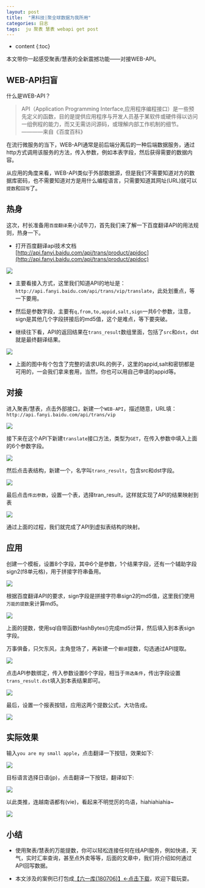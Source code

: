 ```yaml
---
layout: post
title:  "黑科技|聚全球数据为我所用"
categories: 日志
tags:  ju 聚表 慧表 webapi get post
---
```


* content
{:toc}

本文带你一起感受聚表/慧表的全新震撼功能——对接WEB-API。

## WEB-API扫盲
什么是WEB-API？

> API（Application Programming Interface,应用程序编程接口）是一些预先定义的函数，目的是提供应用程序与开发人员基于某软件或硬件得以访问一组例程的能力，而又无需访问源码，或理解内部工作机制的细节。 ————来自《百度百科》

在流行微服务的当下，WEB-API通常是前后端分离后的一种后端数据服务，通过http方式调用该服务的方法，传入参数，例如本表字段，然后获得需要的数据内容。

从应用的角度来看，WEB-API类似于外部数据源，但是我们不需要知道对方的数据库密码，也不需要知道对方是用什么编程语言，只需要知道其网址(URL)就可以`提数`和`回写`了。

## 热身
这次，村长准备用`百度翻译`来小试牛刀，首先我们来了解一下百度翻译API的用法规则，热身一下。

* 打开百度翻译api技术文档[http://api.fanyi.baidu.com/api/trans/product/apidoc](http://api.fanyi.baidu.com/api/trans/product/apidoc)

![](/img/ju6-1.jpg)

* 主要看接入方式，这里我们知道API的地址是：`http://api.fanyi.baidu.com/api/trans/vip/translate`，此处划重点，等一下要用。

* 然后是参数字段，主要有`q,from,to,appid,salt,sign`一共6个参数，注意，sign是其他几个字段拼接后的md5值，这个是难点，等下要突破。

* 继续往下看，API的返回结果在`trans_result`数组里面，包括了`src`和`dst`，dst就是最终翻译结果。

![](/img/ju6-2.jpg)

* 上面的图中有个包含了完整的请求URL的例子，这里的appid,salt和密钥都是可用的，一会我们拿来套用，当然，你也可以用自己申请的appid等。

## 对接
进入聚表/慧表，点击外部接口，新建一个`WEB-API`，描述随意，URL填：`http://api.fanyi.baidu.com/api/trans/vip`

![](/img/ju6-3.jpg)

接下来在这个API下新建`translate`接口方法，类型为`GET`，在传入参数中填入上面的6个参数字段。

![](/img/ju6-4.jpg)

然后点击表结构，新建一个，名字叫`trans_result`，包含src和dst字段。

![](/img/ju6-5.jpg)

最后点击`传出参数`，设置一个表，选择tran_result，这样就实现了API的结果映射到表

![](/img/ju6-6.jpg)

通过上面的过程，我们就完成了API到虚拟表结构的映射。

## 应用
创建一个模板，设置8个字段，其中6个是参数，1个结果字段，还有一个辅助字段sign2(f8单元格)，用于拼接字符串备用。

![](/img/ju6-7.jpg)

根据百度翻译API的要求，sign字段是拼接字符串sign2的md5值，这里我们使用`万能的提数`来计算md5。

![](/img/ju6-8.jpg)

上面的提数，使用sql自带函数HashBytes()完成md5计算，然后填入到本表sign字段。

万事俱备，只欠东风，主角登场了，再新建一个`翻译`提数，勾选通过API提取。

![](/img/ju6-9.jpg)

点击API参数绑定，传入参数设置6个字段，相当于`筛选条件`，传出字段设置`trans_result.dst`填入到本表结果即可。

![](/img/ju6-10.jpg)

最后，设置一个报表按钮，应用这两个提数公式，大功告成。

![](/img/ju6-11.jpg)

## 实际效果
输入`you are my small apple`，点击翻译一下按钮，效果如下:

![](/img/ju6-12.jpg)

目标语言选择日语(jp)，点击翻译一下按钮，翻译如下:

![](/img/ju6-13.jpg)

以此类推，连越南语都有(vie)，看起来不明觉厉的鸟语，hiahiahiahia~

![](/img/ju6-14.jpg)

## 小结
* 使用聚表/慧表的万能提数，你可以轻松连接任何在线API服务，例如快递，天气，实时汇率查询，甚至点外卖等等，后面的文章中，我们将介绍如何通过API回写数据。

* 本文涉及的案例已打包成[【六一库(180706)】←点击下载](/files/61data180706.zip)，欢迎下载玩耍。